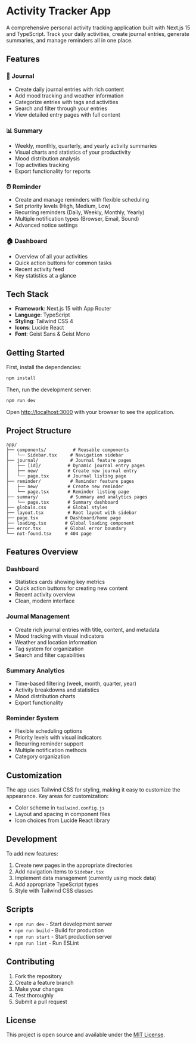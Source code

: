 # Activity Tracker App

A comprehensive personal activity tracking application built with Next.js 15 and TypeScript. Track your daily activities, create journal entries, generate summaries, and manage reminders all in one place.

## Features

### 📝 Journal
- Create daily journal entries with rich content
- Add mood tracking and weather information
- Categorize entries with tags and activities
- Search and filter through your entries
- View detailed entry pages with full content

### 📊 Summary
- Weekly, monthly, quarterly, and yearly activity summaries
- Visual charts and statistics of your productivity
- Mood distribution analysis
- Top activities tracking
- Export functionality for reports

### ⏰ Reminder
- Create and manage reminders with flexible scheduling
- Set priority levels (High, Medium, Low)
- Recurring reminders (Daily, Weekly, Monthly, Yearly)
- Multiple notification types (Browser, Email, Sound)
- Advanced notice settings

### 🏠 Dashboard
- Overview of all your activities
- Quick action buttons for common tasks
- Recent activity feed
- Key statistics at a glance

## Tech Stack

- **Framework**: Next.js 15 with App Router
- **Language**: TypeScript
- **Styling**: Tailwind CSS 4
- **Icons**: Lucide React
- **Font**: Geist Sans & Geist Mono

## Getting Started

First, install the dependencies:

```bash
npm install
```

Then, run the development server:

```bash
npm run dev
```

Open [http://localhost:3000](http://localhost:3000) with your browser to see the application.

## Project Structure

```
app/
├── components/          # Reusable components
│   └── Sidebar.tsx     # Navigation sidebar
├── journal/            # Journal feature pages
│   ├── [id]/          # Dynamic journal entry pages
│   ├── new/           # Create new journal entry
│   └── page.tsx       # Journal listing page
├── reminder/           # Reminder feature pages
│   ├── new/           # Create new reminder
│   └── page.tsx       # Reminder listing page
├── summary/            # Summary and analytics pages
│   └── page.tsx       # Summary dashboard
├── globals.css        # Global styles
├── layout.tsx         # Root layout with sidebar
├── page.tsx          # Dashboard/home page
├── loading.tsx       # Global loading component
├── error.tsx         # Global error boundary
└── not-found.tsx     # 404 page
```

## Features Overview

### Dashboard
- Statistics cards showing key metrics
- Quick action buttons for creating new content
- Recent activity overview
- Clean, modern interface

### Journal Management
- Create rich journal entries with title, content, and metadata
- Mood tracking with visual indicators
- Weather and location information
- Tag system for organization
- Search and filter capabilities

### Summary Analytics
- Time-based filtering (week, month, quarter, year)
- Activity breakdowns and statistics
- Mood distribution charts
- Export functionality

### Reminder System
- Flexible scheduling options
- Priority levels with visual indicators
- Recurring reminder support
- Multiple notification methods
- Category organization

## Customization

The app uses Tailwind CSS for styling, making it easy to customize the appearance. Key areas for customization:

- Color scheme in `tailwind.config.js`
- Layout and spacing in component files
- Icon choices from Lucide React library

## Development

To add new features:

1. Create new pages in the appropriate directories
2. Add navigation items to `Sidebar.tsx`
3. Implement data management (currently using mock data)
4. Add appropriate TypeScript types
5. Style with Tailwind CSS classes

## Scripts

- `npm run dev` - Start development server
- `npm run build` - Build for production
- `npm run start` - Start production server
- `npm run lint` - Run ESLint

## Contributing

1. Fork the repository
2. Create a feature branch
3. Make your changes
4. Test thoroughly
5. Submit a pull request

## License

This project is open source and available under the [MIT License](LICENSE).
